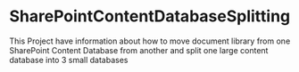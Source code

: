 # SharePointContentDatabaseSplitting
This Project have information about how to move document library from one SharePoint Content Database from another and split one large content database into 3 small databases
